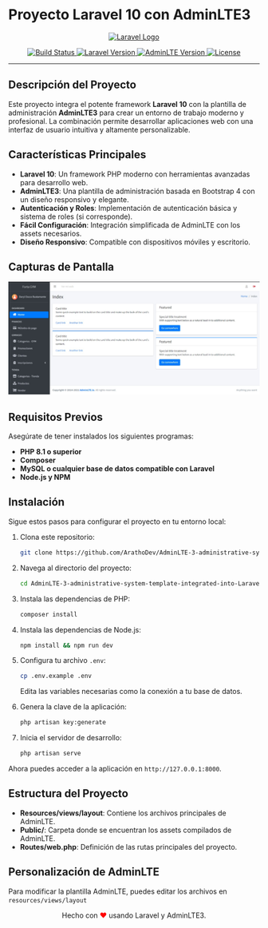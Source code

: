 # Proyecto Laravel 10 con AdminLTE3

<p align="center">
  <a href="https://laravel.com" target="_blank">
    <img src="https://raw.githubusercontent.com/laravel/art/master/logo-lockup/5%20SVG/2%20CMYK/1%20Full%20Color/laravel-logolockup-cmyk-red.svg" width="400" alt="Laravel Logo">
  </a>
</p>

<p align="center">
  <a href="https://github.com/usuario/nombre-repositorio/actions">
    <img src="https://github.com/usuario/nombre-repositorio/workflows/tests/badge.svg" alt="Build Status">
  </a>
  <a href="https://packagist.org/packages/laravel/framework">
    <img src="https://img.shields.io/badge/Laravel-v10.x-red" alt="Laravel Version">
  </a>
  <a href="https://packagist.org/packages/adminlte">
    <img src="https://img.shields.io/badge/AdminLTE-v3.x-blue" alt="AdminLTE Version">
  </a>
  <a href="https://github.com/usuario/nombre-repositorio/blob/main/LICENSE">
    <img src="https://img.shields.io/github/license/usuario/nombre-repositorio" alt="License">
  </a>
</p>

---

## Descripción del Proyecto

Este proyecto integra el potente framework **Laravel 10** con la plantilla de administración **AdminLTE3** para crear un entorno de trabajo moderno y profesional. La combinación permite desarrollar aplicaciones web con una interfaz de usuario intuitiva y altamente personalizable.

## Características Principales

- **Laravel 10**: Un framework PHP moderno con herramientas avanzadas para desarrollo web.
- **AdminLTE3**: Una plantilla de administración basada en Bootstrap 4 con un diseño responsivo y elegante.
- **Autenticación y Roles**: Implementación de autenticación básica y sistema de roles (si corresponde).
- **Fácil Configuración**: Integración simplificada de AdminLTE con los assets necesarios.
- **Diseño Responsivo**: Compatible con dispositivos móviles y escritorio.

## Capturas de Pantalla

<p align="center">
  <img src="public/AdminLTE3/dist/img/demo.jpg" alt="Captura de la página de inicio">
</p>

## Requisitos Previos

Asegúrate de tener instalados los siguientes programas:

- **PHP 8.1 o superior**
- **Composer**
- **MySQL o cualquier base de datos compatible con Laravel**
- **Node.js y NPM**

## Instalación

Sigue estos pasos para configurar el proyecto en tu entorno local:

1. Clona este repositorio:

   ```bash
   git clone https://github.com/ArathoDev/AdminLTE-3-administrative-system-template-integrated-into-Laravel.git
   ```

2. Navega al directorio del proyecto:

   ```bash
   cd AdminLTE-3-administrative-system-template-integrated-into-Laravel
   ```

3. Instala las dependencias de PHP:

   ```bash
   composer install
   ```

4. Instala las dependencias de Node.js:

   ```bash
   npm install && npm run dev
   ```

5. Configura tu archivo `.env`:

   ```bash
   cp .env.example .env
   ```
   Edita las variables necesarias como la conexión a tu base de datos.

6. Genera la clave de la aplicación:

   ```bash
   php artisan key:generate
   ```

7. Inicia el servidor de desarrollo:

   ```bash
   php artisan serve
   ```

Ahora puedes acceder a la aplicación en `http://127.0.0.1:8000`.

## Estructura del Proyecto

- **Resources/views/layout**: Contiene los archivos principales de AdminLTE.
- **Public/**: Carpeta donde se encuentran los assets compilados de AdminLTE.
- **Routes/web.php**: Definición de las rutas principales del proyecto.

## Personalización de AdminLTE

Para modificar la plantilla AdminLTE, puedes editar los archivos en `resources/views/layout`

<p align="center">
  Hecho con <span style="color: red;">&hearts;</span> usando Laravel y AdminLTE3.
</p>

